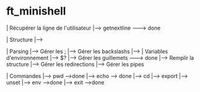 # ft_minishell

| Récupérer la ligne de l'utilisateur
|--> getnextline ---> done


| Structure
|--> 

| Parsing
|--> Gérer les ;
|--> Gérer les backslashs
|--> | Variables d'environnement
     |--> $?
|--> Gérer les guillemets ---> done
|--> Remplir la structure
|--> Gérer les redirections
|--> Gérer les pipes

| Commandes
|--> pwd  -->done
|--> echo --> done
|--> cd
|--> export
|--> unset
|--> env  -->done
|--> exit -->done
